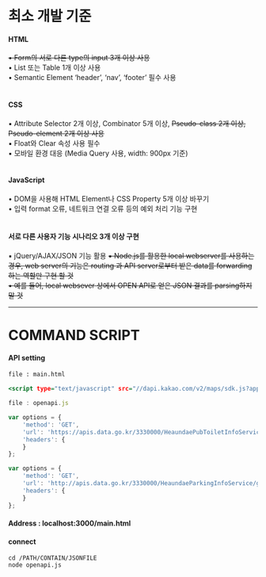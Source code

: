 <h1> 최소 개발 기준 </h1>

<h4>HTML</h4>

~~• Form의 서로 다른 type의 input 3개 이상 사용~~<br>
• List 또는 Table 1개 이상 사용<br>
• Semantic Element ‘header’, ‘nav’, ‘footer’ 필수 사용<br><br>

<h4>CSS</h4>

▪ Attribute Selector 2개 이상, Combinator 5개 이상, ~~Pseudo-class 2개 이상, Pseudo-element 2개 이상 사용~~<br>
▪ Float와 Clear 속성 사용 필수<br>
▪ 모바일 환경 대응 (Media Query 사용, width: 900px 기준)<br><br>

<h4>JavaScript</h4>

• DOM을 사용해 HTML Element나 CSS Property 5개 이상 바꾸기<br>
• 입력 format 오류, 네트워크 연결 오류 등의 예외 처리 기능 구현<br><br>

<h4>서로 다른 사용자 기능 시나리오 3개 이상 구현</h4>

▪ jQuery/AJAX/JSON 기능 활용
~~▪ Node.js를 활용한 local webserver를 사용하는 경우, web server의 기능은 routing 과
API server로부터 받은 data를 forwarding하는 역할만 구현 할 것<br>
• 예를 들어, local websever 상에서 OPEN API로 얻은 JSON 결과를 parsing하지 말 것~~<br>

---

<h1> COMMAND SCRIPT </h1>

<h4> API setting </h4>

```html:main.html
file : main.html

<script type="text/javascript" src="//dapi.kakao.com/v2/maps/sdk.js?appkey=키입력&libraries=services,clusterer,drawing">
```

```javascript:openapi.js
file : openapi.js

var options = {
    'method': 'GET',
    'url': 'https://apis.data.go.kr/3330000/HeaundaePubToiletInfoService/getPubToiletList?serviceKey=키입력&pageNo=1&numOfRows=500&resultType=json',
    'headers': {
    }
};

var options = {
    'method': 'GET',
    'url': 'http://apis.data.go.kr/3330000/HeaundaeParkingInfoService/getParkingLotList?serviceKey=키입력&pageNo=1&numOfRows=500&resultType=json',
    'headers': {
    }
};
```

<h4> Address : localhost:3000/main.html </h4>
<h4> connect </h4>

```
cd /PATH/CONTAIN/JSONFILE
node openapi.js
```

